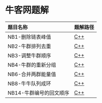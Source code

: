 # 牛客网题解

| 题目名称 | 题解路径 |
| :------ | :---------- |
| NB1-删除链表峰值 | [C++](NB1-删除链表峰值.cpp) |
| NB2-牛群排列去重 | [C++](NB2-牛群排列去重.cpp) |
| NB3-调整牛群顺序 | [C++](NB3-调整牛群顺序.cpp) |
| NB4-牛群的重新分组 | [C++](NB4-牛群的重新分组.cpp) |
| NB6-合并两群能量值 | [C++](NB6-合并两群能量值.cpp) |
| NB8-牛牛队列成环 | [C++](NB8-牛牛队列成环.cpp) |
| NB14-牛群编号的回文顺序 | [C++](NB14-牛群编号的回文顺序.cpp) |